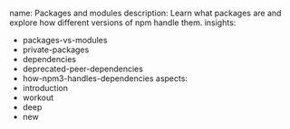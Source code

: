 name: Packages and modules
description: Learn what packages are and explore how different versions of npm handle them.
insights:
  - packages-vs-modules
  - private-packages
  - dependencies
  - deprecated-peer-dependencies
  - how-npm3-handles-dependencies
aspects:
  - introduction
  - workout
  - deep
  - new
 
